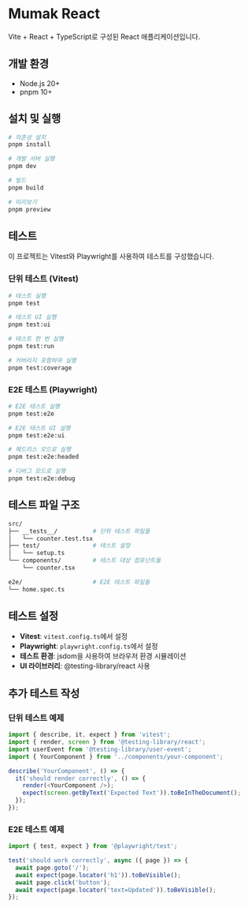# Mumak React

Vite + React + TypeScript로 구성된 React 애플리케이션입니다.

## 개발 환경

- Node.js 20+
- pnpm 10+

## 설치 및 실행

```bash
# 의존성 설치
pnpm install

# 개발 서버 실행
pnpm dev

# 빌드
pnpm build

# 미리보기
pnpm preview
```

## 테스트

이 프로젝트는 Vitest와 Playwright를 사용하여 테스트를 구성했습니다.

### 단위 테스트 (Vitest)

```bash
# 테스트 실행
pnpm test

# 테스트 UI 실행
pnpm test:ui

# 테스트 한 번 실행
pnpm test:run

# 커버리지 포함하여 실행
pnpm test:coverage
```

### E2E 테스트 (Playwright)

```bash
# E2E 테스트 실행
pnpm test:e2e

# E2E 테스트 UI 실행
pnpm test:e2e:ui

# 헤드리스 모드로 실행
pnpm test:e2e:headed

# 디버그 모드로 실행
pnpm test:e2e:debug
```

## 테스트 파일 구조

```bash
src/
├── __tests__/          # 단위 테스트 파일들
│   └── counter.test.tsx
├── test/               # 테스트 설정
│   └── setup.ts
└── components/         # 테스트 대상 컴포넌트들
    └── counter.tsx

e2e/                    # E2E 테스트 파일들
└── home.spec.ts
```

## 테스트 설정

- **Vitest**: `vitest.config.ts`에서 설정
- **Playwright**: `playwright.config.ts`에서 설정
- **테스트 환경**: jsdom을 사용하여 브라우저 환경 시뮬레이션
- **UI 라이브러리**: @testing-library/react 사용

## 추가 테스트 작성

### 단위 테스트 예제

```typescript
import { describe, it, expect } from 'vitest';
import { render, screen } from '@testing-library/react';
import userEvent from '@testing-library/user-event';
import { YourComponent } from '../components/your-component';

describe('YourComponent', () => {
  it('should render correctly', () => {
    render(<YourComponent />);
    expect(screen.getByText('Expected Text')).toBeInTheDocument();
  });
});
```

### E2E 테스트 예제

```typescript
import { test, expect } from '@playwright/test';

test('should work correctly', async ({ page }) => {
  await page.goto('/');
  await expect(page.locator('h1')).toBeVisible();
  await page.click('button');
  await expect(page.locator('text=Updated')).toBeVisible();
});
```
